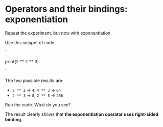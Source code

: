 Operators and their bindings: exponentiation
============================================

Repeat the experiment, but now with exponentiation.

Use this snippet of code:

`

print(2 ** 2 ** 3)

`

The two possible results are:

-   `2 ** 2` → `4`; `4 ** 3` → `64`
-   `2 ** 3` → `8`; `2 ** 8` → `256`

Run the code. What do you see?

The result clearly shows that **the exponentiation operator uses right-sided binding**.